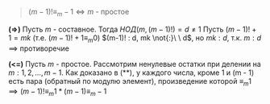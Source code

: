 >$(m-1)! \equiv_{m} -1\iff m$ - простое

**(=>)** Пусть $m$ - составное. Тогда $НОД(m, (m-1)!) =d\neq 1$
Пусть $(m-1)! + 1 = mk$ (т.е. $(m-1)! + 1 \equiv_{m}0$)
$(m-1)! : d, mk  \not{:}\ \ d$, но $mk : d$, т.к. $m : d$ $\implies$ противоречие

**(<=)** Пусть $m$ - простое. 
Рассмотрим ненулевые остатки при делении на $m: 1, 2, \dots, m-1$. 
Как доказано в (\*\*), у каждого числа, кроме 1 и (m - 1) есть пара (обратный по модулю элемент), произведение которой $\equiv_{m} 1$ $\implies (m-1)! \equiv_{m} 1*(m-1) \equiv_{m} -1$ 